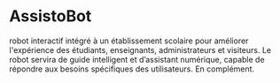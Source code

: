 # AssistoBot
robot interactif intégré à un établissement scolaire pour améliorer l'expérience des étudiants, enseignants, administrateurs et visiteurs. Le robot servira de guide intelligent et d’assistant numérique, capable de répondre aux besoins spécifiques des utilisateurs. En complément.
